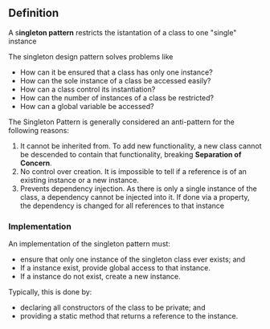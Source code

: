 ## Definition

A s**ingleton pattern** restricts the istantation of a class to one "single" instance

The singleton design pattern solves problems like

- How can it be ensured that a class has only one instance?
- How can the sole instance of a class be accessed easily?
- How can a class control its instantiation?
- How can the number of instances of a class be restricted?
- How can a global variable be accessed?

The Singleton Pattern is generally considered an anti-pattern for the following reasons:

1. It cannot be inherited from. To add new functionality, a new class cannot be descended to contain that functionality, breaking **Separation of Concern**.
2. No control over creation. It is impossible to tell if a reference is of an existing instance or a new instance.
3. Prevents dependency injection. As there is only a single instance of the class, a dependency cannot be injected into it. If done via a property, the dependency is changed for all references to that instance

### Implementation

An implementation of the singleton pattern must:

- ensure that only one instance of the singleton class ever exists; and
- If a instance exist, provide global access to that instance.
- If a instance do not exist, create a new instance.

Typically, this is done by:

- declaring all constructors of the class to be private; and
- providing a static method that returns a reference to the instance.
